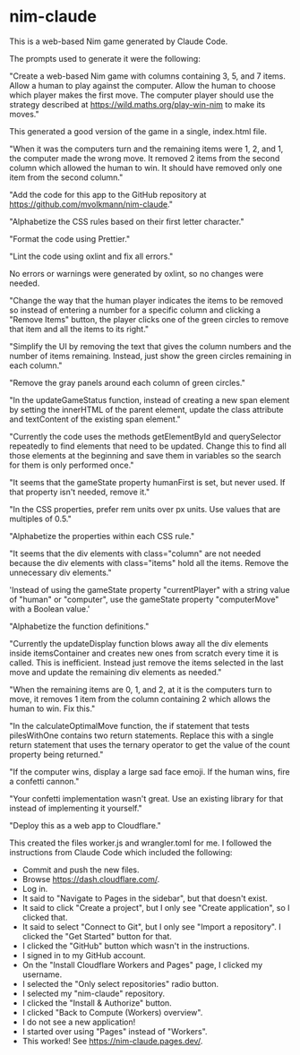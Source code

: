 # nim-claude

This is a web-based Nim game generated by Claude Code.

The prompts used to generate it were the following:

"Create a web-based Nim game with columns containing 3, 5, and 7 items.
Allow a human to play against the computer.
Allow the human to choose which player makes the first move.
The computer player should use the strategy described at
https://wild.maths.org/play-win-nim to make its moves."

This generated a good version of the game in a single, index.html file.

"When it was the computers turn and the remaining items were
1, 2, and 1, the computer made the wrong move. It removed
2 items from the second column which allowed the human to win.
It should have removed only one item from the second column."

"Add the code for this app to the GitHub repository at
https://github.com/mvolkmann/nim-claude."

"Alphabetize the CSS rules based on their first letter character."

"Format the code using Prettier."

"Lint the code using oxlint and fix all errors."

No errors or warnings were generated by oxlint, so no changes were needed.

"Change the way that the human player indicates the items to be removed
so instead of entering a number for a specific column and
clicking a "Remove Items" button, the player clicks one of the green circles
to remove that item and all the items to its right."

"Simplify the UI by removing the text that gives the
column numbers and the number of items remaining. Instead,
just show the green circles remaining in each column."

"Remove the gray panels around each column of green circles."

"In the updateGameStatus function, instead of creating a new span element
by setting the innerHTML of the parent element,
update the class attribute and textContent of the existing span element."

"Currently the code uses the methods getElementById and querySelector
repeatedly to find elements that need to be updated.
Change this to find all those elements at the beginning and
save them in variables so the search for them is only performed once."

"It seems that the gameState property humanFirst is set, but never used.
If that property isn't needed, remove it."

"In the CSS properties, prefer rem units over px units.
Use values that are multiples of 0.5."

"Alphabetize the properties within each CSS rule."

"It seems that the div elements with class="column" are not needed
because the div elements with class="items" hold all the items.
Remove the unnecessary div elements."

'Instead of using the gameState property "currentPlayer"
with a string value of "human" or "computer",
use the gameState property "computerMove" with a Boolean value.'

"Alphabetize the function definitions."

"Currently the updateDisplay function blows away all the div elements inside
itemsContainer and creates new ones from scratch every time it is called.
This is inefficient. Instead just remove the items selected in the last move
and update the remaining div elements as needed."

"When the remaining items are 0, 1, and 2, at it is the computers turn to move,
it removes 1 item from the column containing 2 which allows the human to win.
Fix this."

"In the calculateOptimalMove function, the if statement that
tests pilesWithOne contains two return statements.
Replace this with a single return statement that uses the ternary operator
to get the value of the count property being returned."

"If the computer wins, display a large sad face emoji.
If the human wins, fire a confetti cannon."

"Your confetti implementation wasn't great. Use an
existing library for that instead of implementing it yourself."

"Deploy this as a web app to Cloudflare."

This created the files worker.js and wrangler.toml for me.
I followed the instructions from Claude Code which included the following:

- Commit and push the new files.
- Browse https://dash.cloudflare.com/.
- Log in.
- It said to "Navigate to Pages in the sidebar", but that doesn't exist.
- It said to click "Create a project", but I only see "Create application",
  so I clicked that.
- It said to select "Connect to Git", but I only see "Import a repository".
  I clicked the "Get Started" button for that.
- I clicked the "GitHub" button which wasn't in the instructions.
- I signed in to my GitHub account.
- On the "Install Cloudflare Workers and Pages" page, I clicked my username.
- I selected the "Only select repositories" radio button.
- I selected my "nim-claude" repository.
- I clicked the "Install & Authorize" button.
- I clicked "Back to Compute (Workers) overview".
- I do not see a new application!
- I started over using "Pages" instead of "Workers".
- This worked! See https://nim-claude.pages.dev/.
